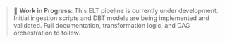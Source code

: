 > 🚧 **Work in Progress**: This ELT pipeline is currently under development. 
> Initial ingestion scripts and DBT models are being implemented and validated. 
> Full documentation, transformation logic, and DAG orchestration to follow.